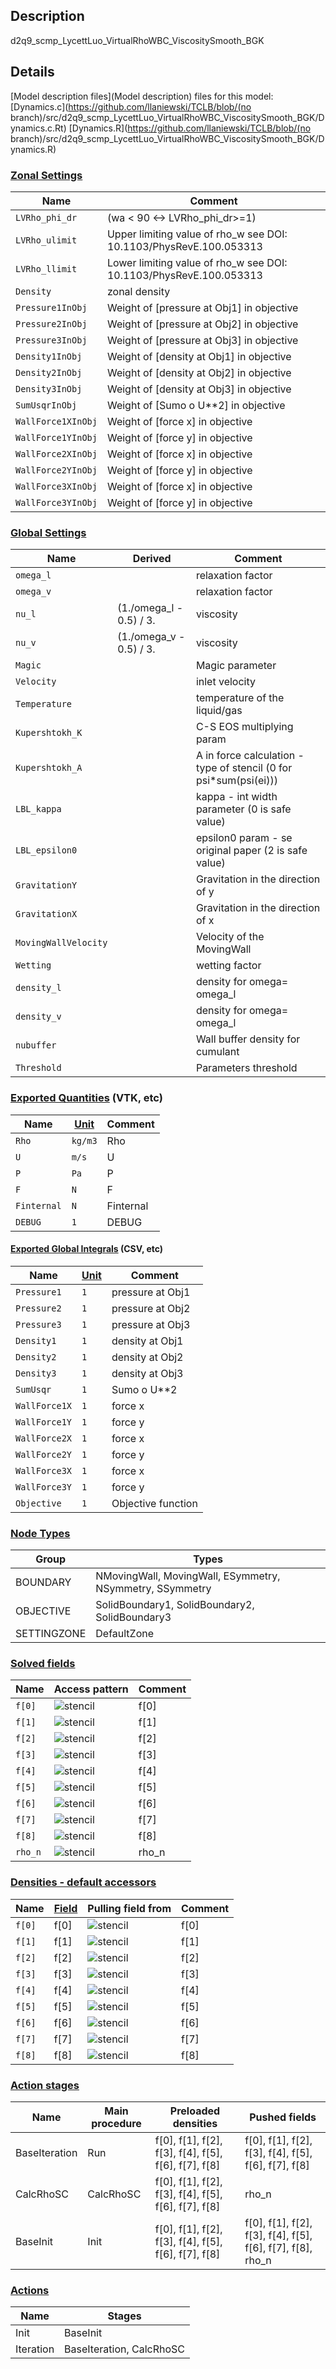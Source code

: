 

## Description
d2q9_scmp_LycettLuo_VirtualRhoWBC_ViscositySmooth_BGK


## Details
[Model description files](Model description) files for this model:
[Dynamics.c](https://github.com/llaniewski/TCLB/blob/(no branch)/src/d2q9_scmp_LycettLuo_VirtualRhoWBC_ViscositySmooth_BGK/Dynamics.c.Rt)
[Dynamics.R](https://github.com/llaniewski/TCLB/blob/(no branch)/src/d2q9_scmp_LycettLuo_VirtualRhoWBC_ViscositySmooth_BGK/Dynamics.R)

### [Zonal Settings](Settings)

| Name | Comment |
| --- | --- |
|`LVRho_phi_dr`|(wa < 90 <-> LVRho_phi_dr>=1) |  (wa > 90 <-> LVRho_phi_dr>=0) Wetting toning parameter, see DOI: 10.1103/PhysRevE.100.053313|
|`LVRho_ulimit`|Upper limiting value of rho_w see DOI: 10.1103/PhysRevE.100.053313|
|`LVRho_llimit`|Lower limiting value of rho_w see DOI: 10.1103/PhysRevE.100.053313|
|`Density`|zonal density|
|`Pressure1InObj`|Weight of [pressure at Obj1] in objective|
|`Pressure2InObj`|Weight of [pressure at Obj2] in objective|
|`Pressure3InObj`|Weight of [pressure at Obj3] in objective|
|`Density1InObj`|Weight of [density at Obj1] in objective|
|`Density2InObj`|Weight of [density at Obj2] in objective|
|`Density3InObj`|Weight of [density at Obj3] in objective|
|`SumUsqrInObj`|Weight of [Sumo o U**2] in objective|
|`WallForce1XInObj`|Weight of [force x] in objective|
|`WallForce1YInObj`|Weight of [force y] in objective|
|`WallForce2XInObj`|Weight of [force x] in objective|
|`WallForce2YInObj`|Weight of [force y] in objective|
|`WallForce3XInObj`|Weight of [force x] in objective|
|`WallForce3YInObj`|Weight of [force y] in objective|


### [Global Settings](Settings)

| Name | Derived | Comment |
| --- | --- | --- |
|`omega_l`||relaxation factor|
|`omega_v`||relaxation factor|
|`nu_l`|(1./omega_l - 0.5) / 3.|viscosity|
|`nu_v`|(1./omega_v - 0.5) / 3.|viscosity|
|`Magic`||Magic parameter|
|`Velocity`||inlet velocity|
|`Temperature`||temperature of the liquid/gas|
|`Kupershtokh_K`||C-S EOS multiplying param|
|`Kupershtokh_A`||A in force calculation - type of stencil (0 for psi*sum(psi(ei)))|
|`LBL_kappa`||kappa - int width parameter (0 is safe value)|
|`LBL_epsilon0`||epsilon0 param - se original paper (2 is safe value)|
|`GravitationY`||Gravitation in the direction of y|
|`GravitationX`||Gravitation in the direction of x|
|`MovingWallVelocity`||Velocity of the MovingWall|
|`Wetting`||wetting factor|
|`density_l`||density for omega= omega_l|
|`density_v`||density for omega= omega_l|
|`nubuffer`||Wall buffer density for cumulant|
|`Threshold`||Parameters threshold|

### [Exported Quantities](Quantities) (VTK, etc)

| Name | [Unit](Units) | Comment |
| --- | --- | --- |
|`Rho`|`kg/m3`|Rho|
|`U`|`m/s`|U|
|`P`|`Pa`|P|
|`F`|`N`|F|
|`Finternal`|`N`|Finternal|
|`DEBUG`|`1`|DEBUG|

#### [Exported Global Integrals](Globals) (CSV, etc)

| Name | [Unit](Units) | Comment |
| --- | --- | --- |
|`Pressure1`|`1`|pressure at Obj1|
|`Pressure2`|`1`|pressure at Obj2|
|`Pressure3`|`1`|pressure at Obj3|
|`Density1`|`1`|density at Obj1|
|`Density2`|`1`|density at Obj2|
|`Density3`|`1`|density at Obj3|
|`SumUsqr`|`1`|Sumo o U**2|
|`WallForce1X`|`1`|force x|
|`WallForce1Y`|`1`|force y|
|`WallForce2X`|`1`|force x|
|`WallForce2Y`|`1`|force y|
|`WallForce3X`|`1`|force x|
|`WallForce3Y`|`1`|force y|
|`Objective`|`1`|Objective function|

### [Node Types](Node-Types)

| Group | Types |
| --- | --- |
|BOUNDARY|NMovingWall, MovingWall, ESymmetry, NSymmetry, SSymmetry|
|OBJECTIVE|SolidBoundary1, SolidBoundary2, SolidBoundary3|
|SETTINGZONE|DefaultZone|

### [Solved fields](Fields)

| Name | Access pattern | Comment |
| --- | --- | --- |
|`f[0]`|![stencil](/images/st_a1p0p0p0p0p0p0.png)|f[0]|
|`f[1]`|![stencil](/images/st_a1n1p0p0n1p0p0.png)|f[1]|
|`f[2]`|![stencil](/images/st_a1p0n1p0p0n1p0.png)|f[2]|
|`f[3]`|![stencil](/images/st_a1p1p0p0p1p0p0.png)|f[3]|
|`f[4]`|![stencil](/images/st_a1p0p1p0p0p1p0.png)|f[4]|
|`f[5]`|![stencil](/images/st_a1n1n1p0n1n1p0.png)|f[5]|
|`f[6]`|![stencil](/images/st_a1p1n1p0p1n1p0.png)|f[6]|
|`f[7]`|![stencil](/images/st_a1p1p1p0p1p1p0.png)|f[7]|
|`f[8]`|![stencil](/images/st_a1n1p1p0n1p1p0.png)|f[8]|
|`rho_n`|![stencil](/images/st_a1n1n1p0p1p1p0.png)|rho_n|

### [Densities - default accessors](Densities)

| Name | [Field](Fields) | Pulling field from | Comment |
| --- | --- | --- | --- |
|`f[0]`|f[0]|![stencil](/images/st_a1p0p0p0p0p0p0.png)|f[0]|
|`f[1]`|f[1]|![stencil](/images/st_a1p1p0p0p1p0p0.png)|f[1]|
|`f[2]`|f[2]|![stencil](/images/st_a1p0p1p0p0p1p0.png)|f[2]|
|`f[3]`|f[3]|![stencil](/images/st_a1n1p0p0n1p0p0.png)|f[3]|
|`f[4]`|f[4]|![stencil](/images/st_a1p0n1p0p0n1p0.png)|f[4]|
|`f[5]`|f[5]|![stencil](/images/st_a1p1p1p0p1p1p0.png)|f[5]|
|`f[6]`|f[6]|![stencil](/images/st_a1n1p1p0n1p1p0.png)|f[6]|
|`f[7]`|f[7]|![stencil](/images/st_a1n1n1p0n1n1p0.png)|f[7]|
|`f[8]`|f[8]|![stencil](/images/st_a1p1n1p0p1n1p0.png)|f[8]|

### [Action stages](Stages)

| Name | Main procedure | Preloaded densities | Pushed fields |
| --- | --- | --- | --- |
|BaseIteration|Run|f[0], f[1], f[2], f[3], f[4], f[5], f[6], f[7], f[8]|f[0], f[1], f[2], f[3], f[4], f[5], f[6], f[7], f[8]|
|CalcRhoSC|CalcRhoSC|f[0], f[1], f[2], f[3], f[4], f[5], f[6], f[7], f[8]|rho_n|
|BaseInit|Init|f[0], f[1], f[2], f[3], f[4], f[5], f[6], f[7], f[8]|f[0], f[1], f[2], f[3], f[4], f[5], f[6], f[7], f[8], rho_n|


### [Actions](Stages)

| Name | Stages |
| --- | --- |
|Init|BaseInit|
|Iteration|BaseIteration, CalcRhoSC|

